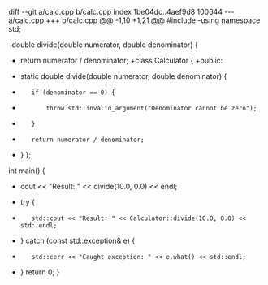 diff --git a/calc.cpp b/calc.cpp
index 1be04dc..4aef9d8 100644
--- a/calc.cpp
+++ b/calc.cpp
@@ -1,10 +1,21 @@
 #include <iostream>
-using namespace std;
 
-double divide(double numerator, double denominator) {
-    return numerator / denominator;
+class Calculator {
+public:
+    static double divide(double numerator, double denominator) {
+        if (denominator == 0) {
+            throw std::invalid_argument("Denominator cannot be zero");
+        }
+        return numerator / denominator;
+    }
 };
 
 int main() {
-    cout << "Result: " << divide(10.0, 0.0) << endl;
+    try {
+        std::cout << "Result: " << Calculator::divide(10.0, 0.0) << std::endl;
+    } catch (const std::exception& e) {
+        std::cerr << "Caught exception: " << e.what() << std::endl;
+    }
     return 0;
 }
